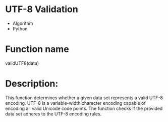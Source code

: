 # UTF-8 Validation
- Algorithm
- Python

# Function name

 validUTF8(data)

# Description:
 This function determines whether a given data set represents a valid UTF-8 encoding. UTF-8 is a variable-width character encoding capable of encoding all valid Unicode code points. The function checks if the provided data set adheres to the UTF-8 encoding rules.
